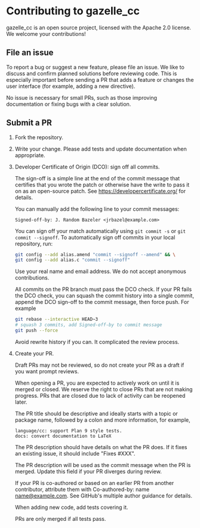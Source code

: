 # Contributing to gazelle_cc

gazelle_cc is an open source project, licensed with the Apache 2.0 license. We welcome your contributions!

## File an issue

To report a bug or suggest a new feature, please file an issue. We like to discuss and confirm planned solutions before reviewing code. This is especially important before sending a PR that adds a feature or changes the user interface (for example, adding a new directive).

No issue is necessary for small PRs, such as those improving documentation or fixing bugs with a clear solution.

## Submit a PR

1. Fork the repository.
1. Write your change. Please add tests and update documentation when appropriate.
1. Developer Certificate of Origin (DCO): sign off all commits.

    The sign-off is a simple line at the end of the commit message that certifies that you wrote the patch or otherwise have the write to pass it on as an open-source patch. See https://developercertificate.org/ for details.

    You can manually add the following line to your commit messages:

    ```
    Signed-off-by: J. Random Bazeler <jrbazel@example.com>
    ```

    You can sign off your match automatically using `git commit -s` or `git commit --signoff`. To automatically sign off commits in your local repository, run:

    ```bash
    git config --add alias.amend "commit --signoff --amend" && \
    git config --add alias.c "commit --signoff"
    ```

    Use your real name and email address. We do not accept anonymous contributions.

    All commits on the PR branch must pass the DCO check. If your PR fails the DCO check, you can squash the commit history into a single commit, append the DCO sign-off to the commit message, then force push. For example

    ```bash
    git rebase --interactive HEAD~3
    # squash 3 commits, add Signed-off-by to commit message
    git push --force
    ```

    Avoid rewrite history if you can. It complicated the review process.

1. Create your PR.

    Draft PRs may not be reviewed, so do not create your PR as a draft if you want prompt reviews.

    When opening a PR, you are expected to actively work on until it is merged or closed. We reserve the right to close PRs that are not making progress. PRs that are closed due to lack of activity can be reopened later.

    The PR title should be descriptive and ideally starts with a topic or package name, followed by a colon and more information, for example,

    ```
    language/cc: support Plan 9 style tests.
    docs: convert documentation to LaTeX
    ```

    The PR description should have details on what the PR does. If it fixes an existing issue, it should include "Fixes #XXX".

    The PR description will be used as the commit message when the PR is merged. Update this field if your PR diverges during review.

    If your PR is co-authored or based on an earlier PR from another contributor, attribute them with Co-authored-by: name <name@example.com>. See GitHub's multiple author guidance for details.

    When adding new code, add tests covering it.

    PRs are only merged if all tests pass.
